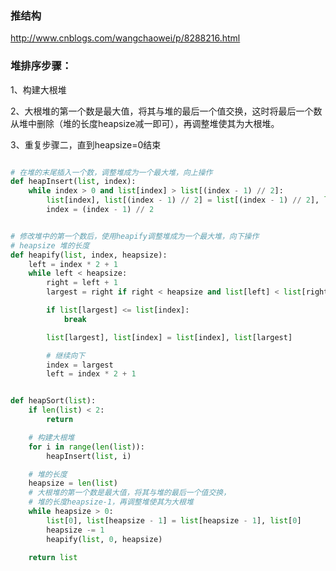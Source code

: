 ### 推结构

http://www.cnblogs.com/wangchaowei/p/8288216.html


### 堆排序步骤：

1、构建大根堆

2、大根堆的第一个数是最大值，将其与堆的最后一个值交换，这时将最后一个数从堆中删除（堆的长度heapsize减一即可），再调整堆使其为大根堆。

3、重复步骤二，直到heapsize=0结束

```python

# 在堆的末尾插入一个数，调整堆成为一个最大堆，向上操作
def heapInsert(list, index):
    while index > 0 and list[index] > list[(index - 1) // 2]:
        list[index], list[(index - 1) // 2] = list[(index - 1) // 2], list[index]
        index = (index - 1) // 2


# 修改堆中的第一个数后，使用heapify调整堆成为一个最大堆，向下操作
# heapsize 堆的长度
def heapify(list, index, heapsize):
    left = index * 2 + 1
    while left < heapsize:
        right = left + 1
        largest = right if right < heapsize and list[left] < list[right] else left

        if list[largest] <= list[index]:
            break

        list[largest], list[index] = list[index], list[largest]

        # 继续向下
        index = largest
        left = index * 2 + 1


def heapSort(list):
    if len(list) < 2:
        return

    # 构建大根堆
    for i in range(len(list)):
        heapInsert(list, i)

    # 堆的长度
    heapsize = len(list)
    # 大根堆的第一个数是最大值，将其与堆的最后一个值交换，
    # 堆的长度heapsize-1，再调整堆使其为大根堆
    while heapsize > 0:
        list[0], list[heapsize - 1] = list[heapsize - 1], list[0]
        heapsize -= 1
        heapify(list, 0, heapsize)

    return list



```
